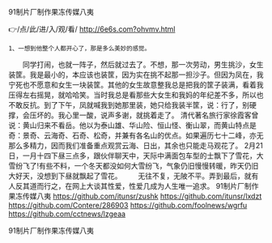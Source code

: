 
91制片厂制作果冻传媒八夷




👉/点/此/进/入/观/看/ http://6e6s.com?ohvmv.html




	1、一想到他整个人都开心了，那是多么美妙的感觉。
　　同学打闹，也就一阵子，然后就过去了。不想，那一次劳动，男生挑沙，女生装筐。我是最小的，本应该也装筐，因为实在挑不起那一担沙子。但因为凤在，我宁死也不愿意和女生一块装筐。其他的女生故意整我总是把我的筐子装满，看着我压得左右摇晃，就哈哈笑。当时我总是看那些大女生和我妈的年纪差不多，所以也不敢反抗。到了下午，凤就喊我到她那里装，她只给我装半筐，说：行了，别硬撑，会压坏的。我心里一酸，说声多谢，就挑着走了。
清代著名旅行家徐霞客曾说：黄山归来不看岳。他以为泰山雄、华山险、恒山怪、衡山翠，而黄山特点是奇：景奇、云海奇、石奇、松奇，并兼有各名山的优点。如果遍历七十二峰，亦无那么多精力，因而我们准备重点观赏云海、日出，其余也只能走马观花了。
	2月21日，一月十四下昼三点多，跟伙伴聊天中，天际中满面包车型的士飘下了雪花，大雪纷飞了!有些不料，一个冬天都没如何大雪纷飞，气象仍旧慢慢转暖，昨天仍旧大好天，没想到下昼就飘起了雪花。
　　无往不复，无陂不平。弄到最后，就有人反其道而行之，在网上大谈其性爱，性爱几成为人生唯一追求。
91制片厂制作果冻传媒八夷 https://github.com/itunsr/zushk
https://github.com/itunsr/lxdzt
https://github.com/Contere/286903
https://github.com/foolnews/wgrfu
https://github.com/cctnews/lzgeaa





91制片厂制作果冻传媒八夷
